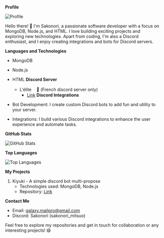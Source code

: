 **Profile**

![Profile](https://cdn.discordapp.com/avatars/652400008141996042/5b4e5e5dea44604ebc837db960db2fa7.png)

Hello there! 👋 I'm Sakonori, a passionate software developer with a focus on MongoDB, Node.js, and HTML. I love building exciting projects and exploring new technologies. Apart from coding, I'm also a Discord enthusiast, and I enjoy creating integrations and bots for Discord servers.

**Languages and Technologies**

- MongoDB
- Node.js
- HTML
**Discord Server**
  - L'élite ᆞ🏯 (French discord server only)
    - [Link](https://discord.gg/eCZWvXcmF7)
**Discord Integrations**

- Bot Development: I create custom Discord bots to add fun and utility to your server.
- Integrations: I build various Discord integrations to enhance the user experience and automate tasks.

**GitHub Stats**

![GitHub Stats](https://github-readme-stats.vercel.app/api?username=yourusername&show_icons=true&count_private=true&hide=prs,issues&theme=dark)

**Top Languages**

![Top Languages](https://github-readme-stats.vercel.app/api/top-langs/?username=yourusername&layout=compact&theme=dark)

**My Projects**

1. Kiyuki - A simple discord bot multi-propose
   - Technologies used: MongoDB, Node.js
   - Repository: [Link](https://github.com/Sakonori/Kiyuki)



**Contact Me**

- Email: [galaxy.mailpro@gmail.com](mailto:galaxy.mailpro@gmail.com)
- Discord: Sakonori (sakonori_mitsuo)

Feel free to explore my repositories and get in touch for collaboration or any interesting projects! 😄
